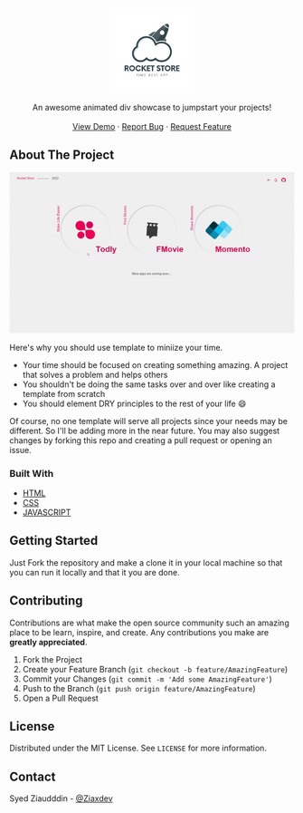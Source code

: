 <!-- PROJECT LOGO -->
<br />
<p align="center">
  <a href="#">
    <img src="https://raw.githubusercontent.com/ZiaCodes/rocket-store/master/img/logo-store.png" alt="Logo" width="150" height="150">
  </a>
  </p>

  <p align="center">
    An awesome animated div showcase to jumpstart your projects!
    <br />
    <br />
    <a href="https://rocket-store.netlify.app/">View Demo</a>
    ·
    <a href="#">Report Bug</a>
    ·
    <a href="#">Request Feature</a>
  </p>


<!-- ABOUT THE PROJECT -->
## About The Project
<center><a href="#"><img src="https://raw.githubusercontent.com/ZiaCodes/rocket-store/master/img/ezgif.com-gif-maker.gif"></a></center>

Here's why you should use template to miniize your time.
* Your time should be focused on creating something amazing. A project that solves a problem and helps others
* You shouldn't be doing the same tasks over and over like creating a template from scratch
* You should element DRY principles to the rest of your life :smile:

Of course, no one template will serve all projects since your needs may be different. So I'll be adding more in the near future. You may also suggest changes by forking this repo and creating a pull request or opening an issue. 


### Built With

* [HTML](https://en.wikipedia.org/wiki/HTML)
* [CSS](https://en.wikipedia.org/wiki/CSS)
* [JAVASCRIPT](https://en.wikipedia.org/wiki/JavaScript)



<!-- GETTING STARTED -->
## Getting Started

Just Fork the repository and make a clone it in your local machine so that you can run it locally and that it you are done.




## Contributing

Contributions are what make the open source community such an amazing place to be learn, inspire, and create. Any contributions you make are **greatly appreciated**.

1. Fork the Project
2. Create your Feature Branch (`git checkout -b feature/AmazingFeature`)
3. Commit your Changes (`git commit -m 'Add some AmazingFeature'`)
4. Push to the Branch (`git push origin feature/AmazingFeature`)
5. Open a Pull Request



<!-- LICENSE -->
## License

Distributed under the MIT License. See `LICENSE` for more information.



<!-- CONTACT -->
## Contact

Syed Ziaudddin - [@Ziaxdev](https://twitter.com/ziacodes)








